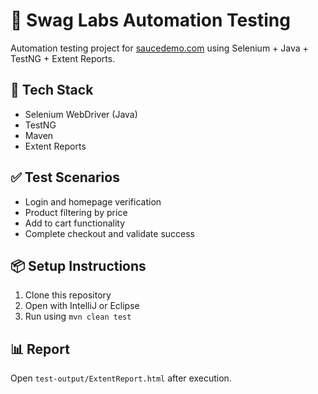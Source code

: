 # 🧪 Swag Labs Automation Testing

Automation testing project for [saucedemo.com](https://www.saucedemo.com/v1/) using Selenium + Java + TestNG + Extent Reports.

## 🚀 Tech Stack

- Selenium WebDriver (Java)
- TestNG
- Maven
- Extent Reports

## ✅ Test Scenarios

- Login and homepage verification
- Product filtering by price
- Add to cart functionality
- Complete checkout and validate success

## 📦 Setup Instructions

1. Clone this repository
2. Open with IntelliJ or Eclipse
3. Run using `mvn clean test`

## 📊 Report

Open `test-output/ExtentReport.html` after execution.

